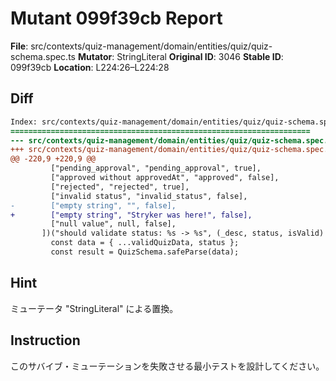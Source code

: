 # Mutant 099f39cb Report

**File**: src/contexts/quiz-management/domain/entities/quiz/quiz-schema.spec.ts
**Mutator**: StringLiteral
**Original ID**: 3046
**Stable ID**: 099f39cb
**Location**: L224:26–L224:28

## Diff

```diff
Index: src/contexts/quiz-management/domain/entities/quiz/quiz-schema.spec.ts
===================================================================
--- src/contexts/quiz-management/domain/entities/quiz/quiz-schema.spec.ts	original
+++ src/contexts/quiz-management/domain/entities/quiz/quiz-schema.spec.ts	mutated #3046
@@ -220,9 +220,9 @@
         ["pending_approval", "pending_approval", true],
         ["approved without approvedAt", "approved", false],
         ["rejected", "rejected", true],
         ["invalid status", "invalid_status", false],
-        ["empty string", "", false],
+        ["empty string", "Stryker was here!", false],
         ["null value", null, false],
       ])("should validate status: %s -> %s", (_desc, status, isValid) => {
         const data = { ...validQuizData, status };
         const result = QuizSchema.safeParse(data);
```

## Hint

ミューテータ "StringLiteral" による置換。

## Instruction

このサバイブ・ミューテーションを失敗させる最小テストを設計してください。
